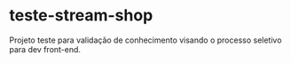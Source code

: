 # teste-stream-shop
Projeto teste para validação de conhecimento visando o processo seletivo para dev front-end.
